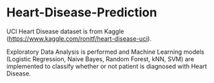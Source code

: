 # Heart-Disease-Prediction

UCI Heart Disease dataset is from Kaggle (https://www.kaggle.com/ronitf/heart-disease-uci). 

Exploratory Data Analysis is performed and Machine Learning models (Logistic Regression, Naive Bayes, Random Forest, kNN, SVM) are implemented to classify whether or not patient is diagnosed with Heart Disease. 
